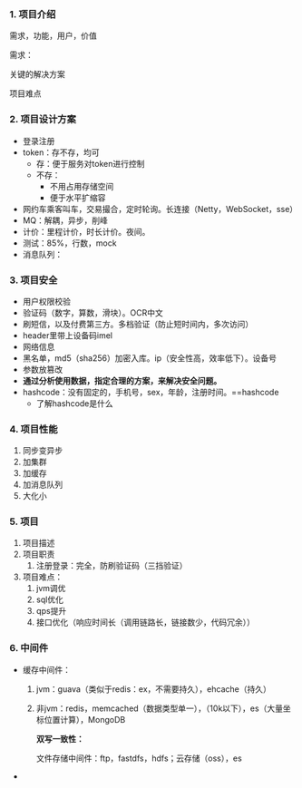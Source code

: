 ### 1. 项目介绍

需求，功能，用户，价值

需求：

关键的解决方案

项目难点

### 2. 项目设计方案

-   登录注册
-   token：存不存，均可
    -   存：便于服务对token进行控制
    -   不存：
        -   不用占用存储空间
        -   便于水平扩缩容
-   网约车乘客叫车，交易撮合，定时轮询。长连接（Netty，WebSocket，sse）
-   MQ：解耦，异步，削峰
-   计价：里程计价，时长计价。夜间。
-   测试：85%，行数，mock
-   消息队列：



### 3. 项目安全

-   用户权限校验
-   验证码（数字，算数，滑块）。OCR中文
-   刷短信，以及付费第三方。多档验证（防止短时间内，多次访问）
-   header里带上设备码imel
-   网络信息
-   黑名单，md5（sha256）加密入库。ip（安全性高，效率低下）。设备号
-   参数放篡改
-   **通过分析使用数据，指定合理的方案，来解决安全问题。**
-   hashcode：没有固定的，手机号，sex，年龄，注册时间。==hashcode
    -   了解hashcode是什么

### 4. 项目性能

1.   同步变异步
2.   加集群
3.   加缓存
4.   加消息队列
5.   大化小

### 5. 项目

1.   项目描述
2.   项目职责
     1.   注册登录：完全，防刷验证码（三挡验证）
3.   项目难点：
     1.   jvm调优
     2.   sql优化
     3.   qps提升
     4.   接口优化（响应时间长（调用链路长，链接数少，代码冗余））

### 6. 中间件

-   缓存中间件：

    1.   jvm：guava（类似于redis：ex，不需要持久），ehcache（持久）

    2.   非jvm：redis，memcached（数据类型单一），（10k以下），es（大量坐标位置计算），MongoDB

         **双写一致性：**

         文件存储中间件：ftp，fastdfs，hdfs；云存储（oss），es

-   



